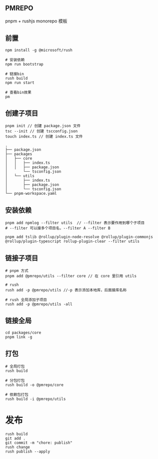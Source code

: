 ## PMREPO

pnpm + rushjs monorepo 模板

## 前置

```shell
npm install -g @microsoft/rush

# 安装依赖
npm run bootstrap

# 链接bin
rush build 
npm run start

# 查看bin效果
pm
```

## 创建子项目

```shell
pnpm init // 创建 package.json 文件
tsc --init // 创建 tscconfig.json
touch index.ts // 创建 index.ts 文件
```

```shell
.
├── package.json
├── packages
│   ├── core
│   │   ├── index.ts
│   │   ├── package.json
│       └── tsconfig.json
│   └── utils
│       ├── index.ts
│       ├── package.json
│       └── tsconfig.json
└── pnpm-workspace.yaml
```

## 安装依赖

```shell
pnpm add npmlog --filter utils  // --filter 表示要作用到哪个子项目
# --filter 可以接多个项目名，--filter A --filter B

pnpm add tslib @rollup/plugin-node-resolve @rollup/plugin-commonjs @rollup/plugin-typescript rollup-plugin-clear --filter utils
```

## 链接子项目

```shell
# pnpm 方式
pnpm add @pmrepo/utils --filter core // 在 core 里引用 utils

# rush
rush add -p @pmrepo/utils //-p 表示添加本地库，后面接库名称

# rush 全局添加子项目
rush add -p @pmrepo/utils -all
```

## 链接全局

```shell
cd packages/core
pnpm link -g
```

## 打包

```shell
# 全局打包
rush build

# 分包打包
rush build -o @pmrepo/core

# 依赖包打包
rush build -i @pmrepo/utils
```


# 发布

```shell
rush build
git add .
git commit -m "chore: publish"
rush change
rush publish --apply
```

